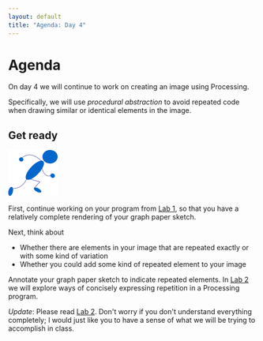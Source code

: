 ```yaml
---
layout: default
title: "Agenda: Day 4"
---
```


# Agenda

On day 4 we will continue to work on creating an image using Processing.

Specifically, we will use *procedural abstraction* to avoid repeated code when drawing similar or identical elements in the image.

## Get ready

<img class="parimg" alt="Get ready" src="img/getready.png">

First, continue working on your program from [Lab 1](labs/lab01.html), so that you have a relatively complete rendering of your graph paper sketch.

Next, think about

* Whether there are elements in your image that are repeated exactly or with some kind of variation
* Whether you could add some kind of repeated element to your image

Annotate your graph paper sketch to indicate repeated elements.  In [Lab 2](../labs/lab02.html) we will explore ways of concisely expressing repetition in a Processing program.

*Update*: Please read [Lab 2](../labs/lab02.html).  Don't worry if you don't understand everything completely; I would just like you to have a sense of what we will be trying to accomplish in class.

<div class="clear"></div>
